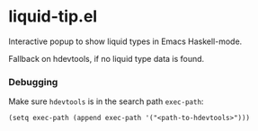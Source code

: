 liquid-tip.el
=============

Interactive popup to show liquid types in Emacs Haskell-mode.

Fallback on hdevtools, if no liquid type data is found.


### Debugging

Make sure `hdevtools` is in the search path `exec-path`:

`(setq exec-path (append exec-path '("<path-to-hdevtools>")))`
